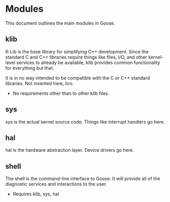# Modules #

This document outlines the main modules in Goose.

## klib ##

K-Lib is the base library for simplifying C++ development. Since the standard
C and C++ libraries require things like files, I/O, and other kernel-level
services to already be available, klib provides common functionality for
everything but that.

It is in no way intended to be compatible with the C or C++ standard libraries.
Not invented here, bro.

- No requirements other than to other klib files.

## sys ##

sys is the actual kernel source code. Things like interrupt handlers go here.

## hal ##

hal is the hardware abstraction layer. Device drivers go here.

## shell ##

The shell is the command-line interface to Goose. It will provide all of the
diagnostic services and interactions to the user.

- Requires klib, sys, hal